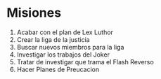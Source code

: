 # Misiones

1. Acabar con el plan de Lex Luthor
2. Crear la liga de la justicia
3. Buscar nuevos miembros para la liga
4. Investigar los trabajos del Joker
5. Tratar de investigar que trama el Flash Reverso
6. Hacer Planes de Preucacion
